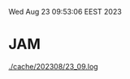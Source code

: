 Wed Aug 23 09:53:06 EEST 2023
# JAM
<a href='./cache/202308/23_09.log'>./cache/202308/23_09.log</a>
